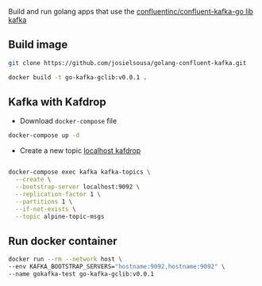 Build and run golang apps that use the [confluentinc/confluent-kafka-go lib kafka](github.com/confluentinc/confluent-kafka-go)

## Build image

```bash
git clone https://github.com/josielsousa/golang-confluent-kafka.git

docker build -t go-kafka-gclib:v0.0.1 .
```

## Kafka with Kafdrop

- Download `docker-compose` file 

```bash 
docker-compose up -d
```

- Create a new topic [localhost kafdrop](http://localhost:19000/)

```bash

docker-compose exec kafka kafka-topics \
  --create \
  --bootstrap-server localhost:9092 \
  --replication-factor 1 \
  --partitions 1 \
  --if-not-exists \
  --topic alpine-topic-msgs

```

## Run docker container

```bash
docker run --rm --network host \
--env KAFKA_BOOTSTRAP_SERVERS="hostname:9092,hostname:9092" \
--name gokafka-test go-kafka-gclib:v0.0.1

```
